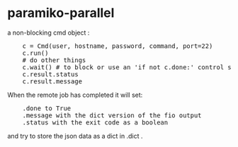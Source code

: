 # paramiko-parallel

a non-blocking cmd object :

<pre>
    c = Cmd(user, hostname, password, command, port=22)
    c.run()
    # do other things
    c.wait() # to block or use an 'if not c.done:' control struct
    c.result.status
    c.result.message
</pre>

When the remote job has completed it will set:

<pre>
    .done to True
    .message with the dict version of the fio output
    .status with the exit code as a boolean
</pre>

and try to store the json data as a dict in .dict .
